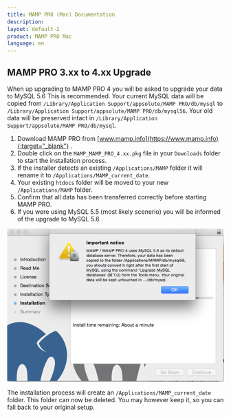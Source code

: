 ```yaml
---
title: MAMP PRO (Mac) Documentation
description: 
layout: default-2
product: MAMP PRO Mac
language: en
---
```


## MAMP PRO 3.xx to 4.xx Upgrade

When up upgrading to MAMP PRO 4 you will be asked to upgrade your data to MySQL 5.6 This is recommended. Your current MySQL data will be copied from `/Library/Application Support/appsolute/MAMP PRO/db/mysql` to  `/Library/Application Support/appsolute/MAMP PRO/db/mysql56`. Your old data will be preserved intact in  `/Library/Application Support/appsolute/MAMP PRO/db/mysql`.

1. Download MAMP PRO from [www.mamp.info](https://www.mamp.info){:target="_blank"} .
2. Double click on the `MAMP_MAMP_PRO_4.xx.pkg` file in your `Downloads` folder to start the installation process.
3. If the installer detects an existing `/Applications/MAMP` folder it will rename it to `/Applications/MAMP_current_date`.
4. Your existing `htdocs` folder will be moved to your new `/Applications/MAMP` folder.
5. Confirm that all data has been transferred correctly before starting MAMP PRO.
6. If you were using MySQL 5.5 (most likely scenerio) you will be informed of the upgrade to MySQL 5.6 . 

![MAMP](UpgradeMySQLNotice.png)


 

The installation process will create an `/Applications/MAMP_current_date` folder. This folder can now be deleted. You may however keep it, so you can fall back to your original setup.

